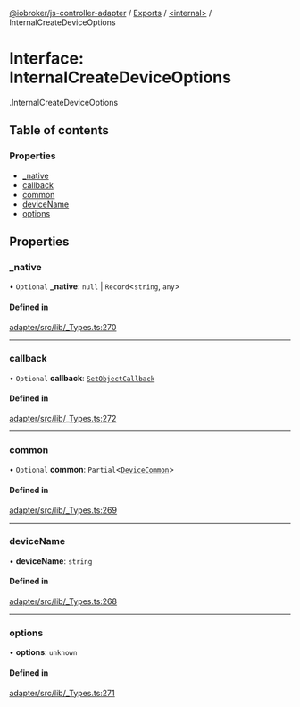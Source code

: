 [@iobroker/js-controller-adapter](../README.md) / [Exports](../modules.md) / [<internal\>](../modules/internal_.md) / InternalCreateDeviceOptions

# Interface: InternalCreateDeviceOptions

[<internal>](../modules/internal_.md).InternalCreateDeviceOptions

## Table of contents

### Properties

- [\_native](internal_.InternalCreateDeviceOptions.md#_native)
- [callback](internal_.InternalCreateDeviceOptions.md#callback)
- [common](internal_.InternalCreateDeviceOptions.md#common)
- [deviceName](internal_.InternalCreateDeviceOptions.md#devicename)
- [options](internal_.InternalCreateDeviceOptions.md#options)

## Properties

### \_native

• `Optional` **\_native**: ``null`` \| `Record`<`string`, `any`\>

#### Defined in

[adapter/src/lib/_Types.ts:270](https://github.com/ioBroker/ioBroker.js-controller/blob/c507341d/packages/adapter/src/lib/_Types.ts#L270)

___

### callback

• `Optional` **callback**: [`SetObjectCallback`](../modules/internal_.md#setobjectcallback)

#### Defined in

[adapter/src/lib/_Types.ts:272](https://github.com/ioBroker/ioBroker.js-controller/blob/c507341d/packages/adapter/src/lib/_Types.ts#L272)

___

### common

• `Optional` **common**: `Partial`<[`DeviceCommon`](internal_.DeviceCommon.md)\>

#### Defined in

[adapter/src/lib/_Types.ts:269](https://github.com/ioBroker/ioBroker.js-controller/blob/c507341d/packages/adapter/src/lib/_Types.ts#L269)

___

### deviceName

• **deviceName**: `string`

#### Defined in

[adapter/src/lib/_Types.ts:268](https://github.com/ioBroker/ioBroker.js-controller/blob/c507341d/packages/adapter/src/lib/_Types.ts#L268)

___

### options

• **options**: `unknown`

#### Defined in

[adapter/src/lib/_Types.ts:271](https://github.com/ioBroker/ioBroker.js-controller/blob/c507341d/packages/adapter/src/lib/_Types.ts#L271)
